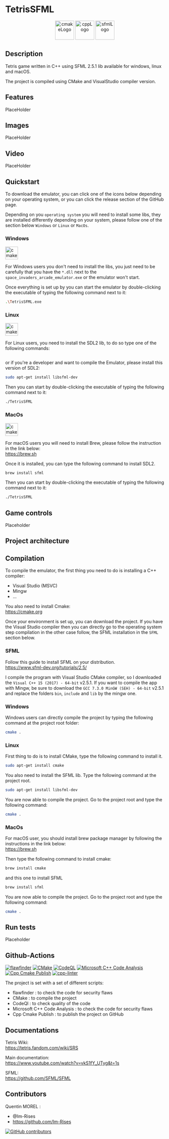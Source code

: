 # TetrisSFML

<p align="center">
      <img src="https://user-images.githubusercontent.com/59691442/183268126-b3d19e66-8f2d-463a-805e-ae6ef7cc6c01.png" alt="cmakeLogo" style="height:60px;"/>
      <img src="https://img.shields.io/badge/C%2B%2B-00599C?style=for-the-badge&logo=c%2B%2B&logoColor=white" alt="cppLogo" style="height:60px;"/>
      <img src="https://user-images.githubusercontent.com/59691442/183268128-6f1a7773-a77c-4635-9a61-daa72c023915.png" alt="sfmlLogo" style="height:60px;"/>
</p>

## Description

Tetris game written in C++ using SFML 2.5.1 lib available for windows, linux and macOS.

The project is compiled using CMake and VisualStudio compiler version.

## Features

PlaceHolder
<!--
- Audio
- Window resizing without image deformation
- Window full screen
- All main 5 types of cartridge are implemented (a big variety of games can be played)
- cross-platform (WWindows, Linux, MacOs)
-->

## Images

PlaceHolder

## Video

PlaceHolder

## Quickstart

To download the emulator, you can click one of the icons below depending on your operating system, or you can click the
release section of the GitHub page.

Depending on you `operating system` you will need to install some libs, they are installed differently depending on your
system, please follow one of the section below `Windows` or `Linux` or `MacOs`.

### Windows

<a href="https://github.com/Im-Rises/TetrisSFML/releases/latest"><img src="https://img.shields.io/badge/Windows-0078D6?style=for-the-badge&logo=windows&logoColor=white" alt="cmakeLogo" style="height:40px;"/></a>

For Windows users you don't need to install the libs, you just need to be carefully that you have the
`*.dll` next to the `space_invaders_arcade_emulator.exe` or the emulator won't start.

Once everything is set up by you can start the emulator by double-clicking the executable of typing the following
command next to it:

```bash
.\TetrisSFML.exe
```

### Linux

<a href="https://github.com/Im-Rises/TetrisSFML/releases/latest"><img src="https://img.shields.io/badge/Linux-FCC624?style=for-the-badge&logo=linux&logoColor=black" alt="cmakeLogo" style="height:40px;"/></a>

For Linux users, you need to install the SDL2 lib, to do so type one of the following commands:

```bash

```

or if you're a developer and want to compile the Emulator, please install this version of SDL2:

```bash
sudo apt-get install libsfml-dev
```

Then you can start by double-clicking the executable of typing the following command next to it:

```bash
./TetrisSFML
```

### MacOs

<a href="https://github.com/Im-Rises/TetrisSFML/releases/latest"><img src="https://img.shields.io/badge/mac%20os-000000?style=for-the-badge&logo=apple&logoColor=white" alt="cmakeLogo" style="height:40px;"/></a>

For macOS users you will need to install Brew, please follow the instruction in the link below:  
<https://brew.sh>

Once it is installed, you can type the following command to install SDL2.

```bash
brew install sfml
```

Then you can start by double-clicking the executable of typing the following command next to it:

```bash
./TetrisSFML
```

## Game controls

Placeholder

## Project architecture

<!--
~~~
project-revision
├── dataset
|  ├── test
|  ├── train
├── docs
├── misc
|   ├── dataset
|   ├── resize.py
├── src
|   ├── denoise
|   |   |── __init__.py
|   |   |── denoise.py
|   |   |── errors.py
|   ├── noise
|   |   |── __init__.py
|   |   |── errors.py
|   |   |── noise.py
|   ├── results
|   ├── cobra.py
|   ├── cobramachine.py
|   ├── denoise.py
|   ├── helper.py
|   ├── main.py
|   ├── req.txt
├── README.md
├── guidelines.md
├── proposal.md
~~~
-->

## Compilation

To compile the emulator, the first thing you need to do is installing a C++ compiler:

- Visual Studio (MSVC)
- Mingw
- ...

You also need to install Cmake:  
<https://cmake.org>

Once your environment is set up, you can download the project. If you have the Visual Studio compiler then you
can directly go to the operating system step compilation in the other case follow, the SFML installation in
the `SFML` section below.

### SFML

Follow this guide to install SFML on your distribution.  
<https://www.sfml-dev.org/tutorials/2.5/>

I compile the program with Visual Studio CMake compiler, so I downloaded the `Visual C++ 15 (2017) - 64-bit` v2.5.1.
If you want to compile the app with Mingw, be sure to download the `GCC 7.3.0 MinGW (SEH) - 64-bit` v2.5.1 and replace
the folders `bin`, `include` and `lib` by the mingw one.

### Windows

Windows users can directly compile the project by typing the following command at the project root folder:

```bash
cmake .
```

### Linux

First thing to do is to install CMake, type the following command to install it.

```bash
sudo apt-get install cmake
```

You also need to install the SFML lib. Type the following command at the project root.

```bash
sudo apt-get install libsfml-dev
```

You are now able to compile the project. Go to the project root and type the following command:

```bash
cmake .
```

### MacOs

For macOS user, you should install brew package manager by following the instructions in the link below:  
<https://brew.sh>

Then type the following command to install cmake:

```bash
brew install cmake
```

and this one to install SFML

```bash
brew install sfml
```

You are now able to compile the project. Go to the project root and type the following command:

```bash
cmake .
```

## Run tests

Placeholder
<!--
The CPU good behaviour has been tested with the `nestests.nes` test rom that you can find in the test_roms folder.

A CMake test is set up to directly test the program. You can find it in the `test`folder and start it by typing the command below at the project root folder.

```bash
ctest
```
-->

## Github-Actions

[![flawfinder](https://github.com/Im-Rises/TetrisSFML/actions/workflows/flawfinder.yml/badge.svg?branch=main)](https://github.com/Im-Rises/TetrisSFML/actions/workflows/flawfinder.yml)
[![CMake](https://github.com/Im-Rises/TetrisSFML/actions/workflows/cmake.yml/badge.svg?branch=main)](https://github.com/Im-Rises/TetrisSFML/actions/workflows/cmake.yml)
[![CodeQL](https://github.com/Im-Rises/TetrisSFML/actions/workflows/codeql.yml/badge.svg?branch=main)](https://github.com/Im-Rises/TetrisSFML/actions/workflows/codeql.yml)
[![Microsoft C++ Code Analysis](https://github.com/Im-Rises/TetrisSFML/actions/workflows/msvc.yml/badge.svg?branch=main)](https://github.com/Im-Rises/TetrisSFML/actions/workflows/msvc.yml)
[![Cpp Cmake Publish](https://github.com/Im-Rises/TetrisSFML/actions/workflows/cpp-cmake-publish.yml/badge.svg?branch=main)](https://github.com/Im-Rises/TetrisSFML/actions/workflows/cpp-cmake-publish.yml)
[![cpp-linter](https://github.com/Im-Rises/TetrisSFML/actions/workflows/cpp-linter.yml/badge.svg?branch=main)](https://github.com/Im-Rises/TetrisSFML/actions/workflows/cpp-linter.yml)

The project is set with a set of different scripts:

- flawfinder : to check the code for security flaws
- CMake : to compile the project
- CodeQl : to check quality of the code
- Microsoft C++ Code Analysis : to check the code for security flaws
- Cpp Cmake Publish : to publish the project on GitHub

## Documentations

Tetris Wiki:  
<https://tetris.fandom.com/wiki/SRS>

Main documentation:  
<https://www.youtube.com/watch?v=vkS1fY_UTyg&t=1s>

SFML:  
<https://github.com/SFML/SFML>

## Contributors

Quentin MOREL :

- @Im-Rises
- <https://github.com/Im-Rises>

[![GitHub contributors](https://contrib.rocks/image?repo=Im-Rises/TetrisSFML)](https://github.com/Im-Rises/TetrisSFML/graphs/contributors)
